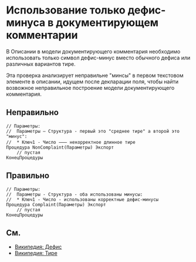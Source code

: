 # Использование только дефис-минуса в документирующем комментарии

В Описании в модели документирующего комментария необходимо использовать только символ дефис-минус вместо обычного дефиса или различных вариантов тире.

Эта проверка анализирует неправильне "минсы" в первом текстовом элементе в описании, идущем после декларации поля, чтобы найти возвожное неправильное построение модели документирующего комментария.
 
## Неправильно

```bsl
// Параметры:
//  Параметры – Структура - первый это "среднее тире" а второй это "минус":
//  * Ключ1 - Число ⸺ некорректное длинное тире
Процедура NonComplaint(Параметры) Экспорт
	// пустая
КонецПроцедуры
```

## Правильно


```bsl
// Параметры:
//  Параметры - Структура - оба использованы минусы:
//  * Ключ1 - Число - использованы корректные дефис-минусы
Процедура Complaint(Параметры) Экспорт
	// пустая
КонецПроцедуры
```

## См.

- [Википедия: Дефис](https://ru.wikipedia.org/wiki/Дефис)
- [Википедия: Тире](https://ru.wikipedia.org/wiki/Тире)
